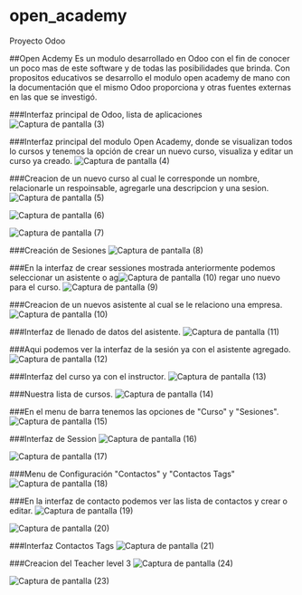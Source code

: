 # open_academy
Proyecto Odoo

##Open Acdemy
Es un modulo desarrollado en Odoo con el fin de conocer un poco mas de este software y de todas las posibilidades que brinda. Con propositos educativos se desarrollo el modulo open academy de mano con la documentación que el mismo Odoo proporciona y otras fuentes externas en las que se investigó.

###Interfaz principal de Odoo, lista de aplicaciones
![Captura de pantalla (3)](https://user-images.githubusercontent.com/100326586/155862217-5abff816-dfd8-4c8f-bf76-b3103c87cfe6.png)

###Interfaz principal del modulo Open Academy, donde se visualizan todos lo cursos y tenemos la opción de crear un nuevo curso, visualiza y editar un curso ya creado.
![Captura de pantalla (4)](https://user-images.githubusercontent.com/100326586/155862252-c2ed0666-6ff4-4785-a469-f5b538c85423.png)

###Creacion de un nuevo curso al cual le corresponde un nombre, relacionarle un respoinsable, agregarle una descripcion y una sesion.
![Captura de pantalla (5)](https://user-images.githubusercontent.com/100326586/155862352-898952b0-7e08-4b31-a651-90a09fb27dba.png)

![Captura de pantalla (6)](https://user-images.githubusercontent.com/100326586/155862368-0ee83e92-f305-47cc-b52b-1a0693ab783f.png)

![Captura de pantalla (7)](https://user-images.githubusercontent.com/100326586/155862383-61b672cd-db83-4f62-9317-10d3a3301c41.png)

###Creación de Sesiones
![Captura de pantalla (8)](https://user-images.githubusercontent.com/100326586/155862395-101c6871-2630-4e6d-9a8c-3b699e0966c5.png)

###En la interfaz de crear sessiones mostrada anteriormente podemos seleccionar un asistente o ag![Captura de pantalla (10)](https://user-images.githubusercontent.com/100326586/155862581-e19085a1-6c68-413f-9d98-52aec249648d.png)
regar uno nuevo para el curso.
![Captura de pantalla (9)](https://user-images.githubusercontent.com/100326586/155862439-3fc11372-ab4d-4c60-8ccb-b402ea6be639.png)

###Creacion de un nuevos asistente al cual se le relaciono una empresa.
![Captura de pantalla (10)](https://user-images.githubusercontent.com/100326586/155862598-e9f09e2e-6af6-4245-beea-3a092c8a7d50.png)

###Interfaz de llenado de datos del asistente.
![Captura de pantalla (11)](https://user-images.githubusercontent.com/100326586/155862594-b3b415cd-03b3-4fe7-8ce5-f825d2f19445.png)

###Aqui podemos ver la interfaz de la sesión ya con el asistente agregado.
![Captura de pantalla (12)](https://user-images.githubusercontent.com/100326586/155862656-054e37b5-1bea-462f-84a6-d668562c43ae.png)

###Interfaz del curso ya con el instructor.
![Captura de pantalla (13)](https://user-images.githubusercontent.com/100326586/155862664-4a9ecb34-17df-4b9f-9b1b-36cc8ea6dbda.png)

###Nuestra lista de cursos.
![Captura de pantalla (14)](https://user-images.githubusercontent.com/100326586/155862679-db90f3a6-4b90-4f14-a543-2c421cfbd9b4.png)

###En el menu de barra tenemos las opciones de "Curso" y "Sesiones".
![Captura de pantalla (15)](https://user-images.githubusercontent.com/100326586/155862721-3d9cb972-04f9-43a0-86b7-3f1c73b1adb8.png)

###Interfaz de Session
![Captura de pantalla (16)](https://user-images.githubusercontent.com/100326586/155862744-7b96589c-82ea-41b0-9de8-161adba7cdd1.png)

![Captura de pantalla (17)](https://user-images.githubusercontent.com/100326586/155862754-b079aa0a-10a8-47d7-8da2-b815465fa47a.png)

###Menu de Configuración "Contactos" y "Contactos Tags"
![Captura de pantalla (18)](https://user-images.githubusercontent.com/100326586/155862779-79dc3898-24c4-4869-af06-9cf1211aa42f.png)

###En la interfaz de contacto podemos ver las lista de contactos y crear o editar.
![Captura de pantalla (19)](https://user-images.githubusercontent.com/100326586/155862804-7a2cba49-994d-4585-943c-3df3eb0893f7.png)

![Captura de pantalla (20)](https://user-images.githubusercontent.com/100326586/155862812-60d560d1-9b28-41a6-b8e9-6cd4c6b0edd1.png)

###Interfaz Contactos Tags
![Captura de pantalla (21)](https://user-images.githubusercontent.com/100326586/155862837-2083da51-fd32-495a-b533-b0457aaff90b.png)

###Creacion del Teacher level 3
![Captura de pantalla (24)](https://user-images.githubusercontent.com/100326586/155862858-b03f7678-ba47-4b4e-a4a5-b818d7b98a6f.png)

![Captura de pantalla (23)](https://user-images.githubusercontent.com/100326586/155862867-510c1ffd-3d08-43f4-91cb-ded7e183f83a.png)












